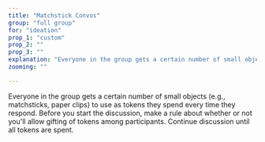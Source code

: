 ```yaml
---
title: "Matchstick Convos"
group: "full group"
for: "ideation"
prop_1: "custom"
prop_2: ""
prop_3: ""
explanation: "Everyone in the group gets a certain number of small objects (e.g., matchsticks, paper clips) to use as tokens they spend every time they respond. Before you start the discussion, make a rule about whether or not you\'ll allow gifting of tokens among participants. Continue discussion until all tokens are spent."
zooming: ""

---
```


Everyone in the group gets a certain number of small objects (e.g., matchsticks, paper clips) to use as tokens they spend every time they respond. Before you start the discussion, make a rule about whether or not you'll allow gifting of tokens among participants. Continue discussion until all tokens are spent.
